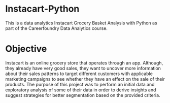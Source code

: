 # Instacart-Python

This is a data analytics Instacart Grocery Basket Analysis with Python as part of the Careerfoundry Data Analytics course.

# Objective
Instacart is an online grocery store that operates through an app. Although, they already have very good sales, they want to uncover more information about their sales patterns to target different customers with applicable marketing campaigns to see whether they have an effect on the sale of their products. 
The purpose of this project was to perform an initial data and exploratory analysis of some of their data in order to derive insights and suggest strategies for better segmentation based on the provided criteria.




